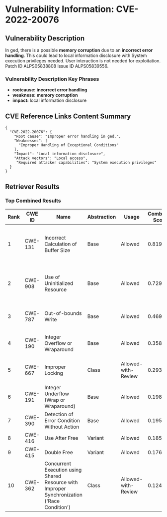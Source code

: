 # Vulnerability Information: CVE-2022-20076

## Vulnerability Description
In ged, there is a possible **memory corruption** due to an **incorrect error handling**. This could lead to local information disclosure with System execution privileges needed. User interaction is not needed for exploitation. Patch ID ALPS05838808 Issue ID ALPS05839556.

### Vulnerability Description Key Phrases
- **rootcause:** **incorrect error handling**
- **weakness:** **memory corruption**
- **impact:** local information disclosure

## CVE Reference Links Content Summary
```
{
  "CVE-2022-20076": {
    "Root cause": "Improper error handling in ged.",
    "Weaknesses": [
      "Improper Handling of Exceptional Conditions"
    ],
    "Impact": "Local information disclosure",
    "Attack vectors": "Local access",
     "Required attacker capabilities": "System execution privileges"
  }
}
```

## Retriever Results

### Top Combined Results

| Rank | CWE ID | Name | Abstraction | Usage | Combined Score | Retrievers | Individual Scores |
|------|--------|------|-------------|-------|---------------|------------|-------------------|
| 1 | CWE-131 | Incorrect Calculation of Buffer Size | Base | Allowed | 0.8199 | dense, sparse, graph | dense: 0.561, sparse: 0.378, graph: 0.903 |
| 2 | CWE-908 | Use of Uninitialized Resource | Base | Allowed | 0.7291 | dense, sparse, graph | dense: 0.573, sparse: 0.387, graph: 0.619 |
| 3 | CWE-787 | Out-of-bounds Write | Base | Allowed | 0.4692 | dense, sparse | dense: 0.562, sparse: 0.329 |
| 4 | CWE-190 | Integer Overflow or Wraparound | Base | Allowed | 0.3582 | sparse, graph | sparse: 0.348, graph: 0.445 |
| 5 | CWE-667 | Improper Locking | Class | Allowed-with-Review | 0.2936 | dense, sparse | dense: 0.555, sparse: 0.388 |
| 6 | CWE-191 | Integer Underflow (Wrap or Wraparound) | Base | Allowed | 0.1983 | sparse | sparse: 0.347 |
| 7 | CWE-390 | Detection of Error Condition Without Action | Base | Allowed | 0.1957 | sparse | sparse: 0.342 |
| 8 | CWE-416 | Use After Free | Variant | Allowed | 0.1857 | sparse | sparse: 0.352 |
| 9 | CWE-415 | Double Free | Variant | Allowed | 0.1765 | sparse | sparse: 0.334 |
| 10 | CWE-362 | Concurrent Execution using Shared Resource with Improper Synchronization ('Race Condition') | Class | Allowed-with-Review | 0.1246 | sparse | sparse: 0.371 |

